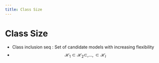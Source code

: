 ```yaml
---
title: Class Size
---
```


# Class Size
- Class inclusion seq : Set of candidate models with increasing flexibility
- $$\mathcal{H}_{1} \subset  \mathcal{H}_{2} \subset, …, \subset \mathcal{H}_{l} $$

































